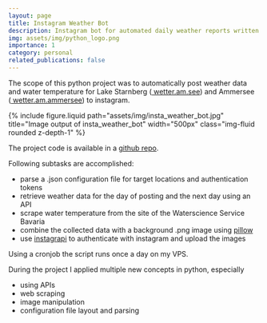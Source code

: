 ```yaml
---
layout: page
title: Instagram Weather Bot
description: Instagram bot for automated daily weather reports written in python
img: assets/img/python_logo.png
importance: 1
category: personal
related_publications: false
---
```


The scope of this python project was to automatically post weather data and water temperature for Lake Starnberg (<a href="https://www.instagram.com/wetter.am.see/"><nobr><i class="fa-brands fa-instagram"></i> wetter.am.see</nobr></a>) and Ammersee (<a href="https://www.instagram.com/wetter.am.ammersee/"><nobr><i class="fa-brands fa-instagram"></i> wetter.am.ammersee</nobr></a>) to instagram.

{% include figure.liquid path="assets/img/insta_weather_bot.jpg" title="Image output of insta_weather_bot" width="500px" class="img-fluid rounded z-depth-1" %}

The project code is available in a [github repo](https://github.com/frieseneggerf/insta-weather-bot).

Following subtasks are accomplished:

- parse a .json configuration file for target locations and authentication tokens
- retrieve weather data for the day of posting and the next day using an API
- scrape water temperature from the site of the Waterscience Service Bavaria
- combine the collected data with a background .png image using [pillow](https://github.com/python-pillow/Pillow)
- use [instagrapi](https://github.com/subzeroid/instagrapi) to authenticate with instagram and upload the images

Using a cronjob the script runs once a day on my VPS.

During the project I applied multiple new concepts in python, especially

- using APIs
- web scraping
- image manipulation
- configuration file layout and parsing
